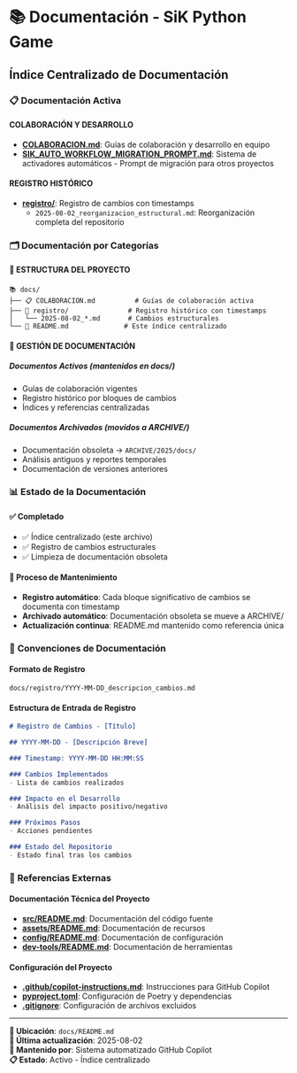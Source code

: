 # 📚 Documentación - SiK Python Game

## **Índice Centralizado de Documentación**

### 📋 **Documentación Activa**

#### **COLABORACIÓN Y DESARROLLO**
- **[COLABORACION.md](COLABORACION.md)**: Guías de colaboración y desarrollo en equipo
- **[SIK_AUTO_WORKFLOW_MIGRATION_PROMPT.md](SIK_AUTO_WORKFLOW_MIGRATION_PROMPT.md)**: Sistema de activadores automáticos - Prompt de migración para otros proyectos

#### **REGISTRO HISTÓRICO**
- **[registro/](registro/)**: Registro de cambios con timestamps
  - `2025-08-02_reorganizacion_estructural.md`: Reorganización completa del repositorio

### 🗂️ **Documentación por Categorías**

#### **📁 ESTRUCTURA DEL PROYECTO**
```
📚 docs/
├── 📋 COLABORACION.md          # Guías de colaboración activa
├── 📝 registro/               # Registro histórico con timestamps
│   └── 2025-08-02_*.md       # Cambios estructurales
└── 📄 README.md              # Este índice centralizado
```

#### **🔄 GESTIÓN DE DOCUMENTACIÓN**

##### **Documentos Activos** (mantenidos en docs/)
- Guías de colaboración vigentes
- Registro histórico por bloques de cambios
- Índices y referencias centralizadas

##### **Documentos Archivados** (movidos a ARCHIVE/)
- Documentación obsoleta → `ARCHIVE/2025/docs/`
- Análisis antiguos y reportes temporales
- Documentación de versiones anteriores

### 📊 **Estado de la Documentación**

#### **✅ Completado**
- ✅ Índice centralizado (este archivo)
- ✅ Registro de cambios estructurales
- ✅ Limpieza de documentación obsoleta

#### **🔄 Proceso de Mantenimiento**
- **Registro automático**: Cada bloque significativo de cambios se documenta con timestamp
- **Archivado automático**: Documentación obsoleta se mueve a ARCHIVE/
- **Actualización continua**: README.md mantenido como referencia única

### 🎯 **Convenciones de Documentación**

#### **Formato de Registro**
```
docs/registro/YYYY-MM-DD_descripcion_cambios.md
```

#### **Estructura de Entrada de Registro**
```markdown
# Registro de Cambios - [Título]

## YYYY-MM-DD - [Descripción Breve]

### Timestamp: YYYY-MM-DD HH:MM:SS

### Cambios Implementados
- Lista de cambios realizados

### Impacto en el Desarrollo
- Análisis del impacto positivo/negativo

### Próximos Pasos
- Acciones pendientes

### Estado del Repositorio
- Estado final tras los cambios
```

### 🔗 **Referencias Externas**

#### **Documentación Técnica del Proyecto**
- **[src/README.md](../src/README.md)**: Documentación del código fuente
- **[assets/README.md](../assets/README.md)**: Documentación de recursos
- **[config/README.md](../config/README.md)**: Documentación de configuración
- **[dev-tools/README.md](../dev-tools/README.md)**: Documentación de herramientas

#### **Configuración del Proyecto**
- **[.github/copilot-instructions.md](../.github/copilot-instructions.md)**: Instrucciones para GitHub Copilot
- **[pyproject.toml](../pyproject.toml)**: Configuración de Poetry y dependencias
- **[.gitignore](../.gitignore)**: Configuración de archivos excluidos

---

**📍 Ubicación**: `docs/README.md`  
**🔄 Última actualización**: 2025-08-02  
**👤 Mantenido por**: Sistema automatizado GitHub Copilot  
**📋 Estado**: Activo - Índice centralizado
